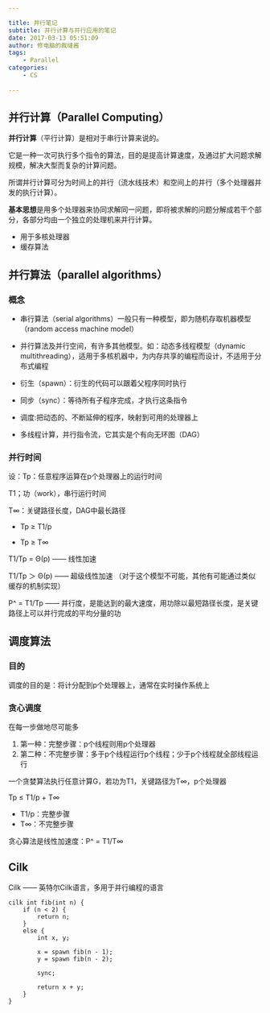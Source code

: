 ```yaml
---

title: 并行笔记
subtitle: 并行计算与并行应用的笔记
date: 2017-03-13 05:51:09
author: 修电脑的裁缝酱
tags:
	- Parallel
categories: 
	- CS
	
---
```


## 并行计算（Parallel Computing）
**并行计算**（平行计算）是相对于串行计算来说的。

它是一种一次可执行多个指令的算法，目的是提高计算速度，及通过扩大问题求解规模，解决大型而复杂的计算问题。

所谓并行计算可分为时间上的并行（流水线技术）和空间上的并行（多个处理器并发的执行计算）。 

**基本思想**是用多个处理器来协同求解同一问题，即将被求解的问题分解成若干个部分，各部分均由一个独立的处理机来并行计算。

* 用于多核处理器
* 缓存算法

<!-- more -->

## 并行算法（parallel algorithms）

### 概念

* 串行算法（serial algorithms）一般只有一种模型，即为随机存取机器模型（random access machine model）

* 并行算法及并行空间，有许多其他模型。如：动态多线程模型（dynamic multithreading），适用于多核机器中，为内存共享的编程而设计，不适用于分布式编程

* 衍生（spawn）：衍生的代码可以跟着父程序同时执行

* 同步（sync）：等待所有子程序完成，才执行这条指令

* 调度:把动态的、不断延伸的程序，映射到可用的处理器上

* 多线程计算，并行指令流，它其实是个有向无环图（DAG）

### 并行时间

设：Tp：任意程序运算在p个处理器上的运行时间

T1；功（work），串行运行时间

T∞：关键路径长度，DAG中最长路径

* Tp ≥ T1/p

* Tp ≥ T∞

T1/Tp = Θ(p) —— 线性加速

T1/Tp ＞ Θ(p) —— 超级线性加速 （对于这个模型不可能，其他有可能通过类似缓存的机制实现）

P^ = T1/Tp —— 并行度，是能达到的最大速度，用功除以最短路径长度，是关键路径上可以并行完成的平均分量的功

## 调度算法

### 目的
调度的目的是：将计分配到p个处理器上，通常在实时操作系统上

### 贪心调度
在每一步做地尽可能多

1. 第一种：完整步骤：p个线程则用p个处理器
2. 第二种：不完整步骤：多于p个线程运行p个线程；少于p个线程就全部线程运行

一个贪婪算法执行任意计算G，若功为T1，关键路径为T∞，p个处理器

Tp ≤ T1/p + T∞

* T1/p：完整步骤
* T∞：不完整步骤

贪心算法是线性加速度：P^ = T1/T∞


## Cilk

Cilk —— 英特尔Cilk语言，多用于并行编程的语言

	cilk int fib(int n) {
    	if (n < 2) {
        	return n;
    	}
    	else {
        	int x, y;
        
        	x = spawn fib(n - 1);
        	y = spawn fib(n - 2);
        
        	sync;
        
        	return x + y;
    	}
	}

